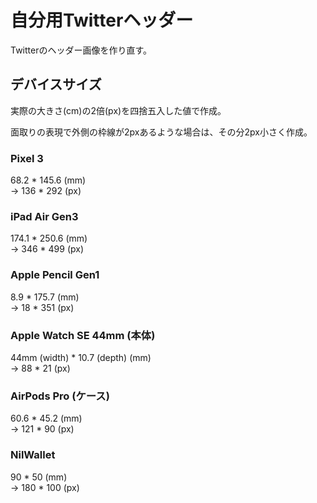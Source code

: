 # 自分用Twitterヘッダー

Twitterのヘッダー画像を作り直す。

## デバイスサイズ

実際の大きさ(cm)の2倍(px)を四捨五入した値で作成。

面取りの表現で外側の枠線が2pxあるような場合は、その分2px小さく作成。

### Pixel 3

68.2 * 145.6 (mm)  
→ 136 * 292 (px)


### iPad Air Gen3

174.1 * 250.6 (mm)  
→ 346 * 499 (px)

### Apple Pencil Gen1

8.9 * 175.7 (mm)  
→ 18 * 351 (px)

### Apple Watch SE 44mm (本体)

44mm (width) * 10.7 (depth) (mm)  
→ 88 * 21 (px)

### AirPods Pro (ケース)

60.6 * 45.2 (mm)  
→ 121 * 90 (px)

### NilWallet

90 * 50 (mm)  
→ 180 * 100 (px)